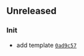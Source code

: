## Unreleased

### Init

- add template <code>[0ad9c57](https://github.com/Norviah/portfolio/commit/0ad9c575ba3e07de2d8c78b54b27ca43f8e7c657)</code>